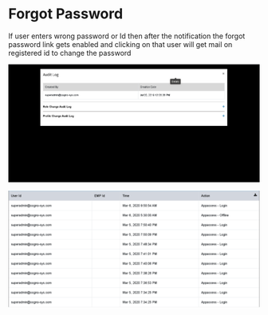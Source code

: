 # Forgot Password

If user enters wrong password or Id then after the notification the forgot password link gets enabled and clicking on that user will get mail on registered id to change the password

![](../.gitbook/assets/image%20%28236%29.png)

![](../.gitbook/assets/image%20%28249%29.png)





